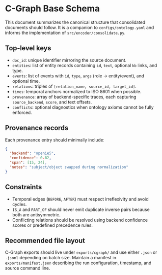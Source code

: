 # C-Graph Base Schema

This document summarizes the canonical structure that consolidated documents should follow.
It is a companion to ``configs/ontology.yaml`` and informs the implementation of
``src/encoder/consolidate.py``.

## Top-level keys

- ``doc_id``: unique identifier mirroring the source document.
- ``entities``: list of entity records containing ``id``, ``text``, optional ``kb`` links, and type.
- ``events``: list of events with ``id``, ``type``, ``args`` (role → entity/event), and optional time.
- ``relations``: triples of ``[relation_name, source_id, target_id]``.
- ``times``: temporal anchors normalized to ISO 8601 when possible.
- ``provenance``: array of backend-specific traces, each capturing ``source_backend``, ``score``,
  and text offsets.
- ``conflicts``: optional diagnostics when ontology axioms cannot be fully enforced.

## Provenance records

Each provenance entry should minimally include:

```json
{
  "backend": "openie5",
  "confidence": 0.82,
  "span": [15, 24],
  "notes": "subject/object swapped during normalization"
}
```

## Constraints

- Temporal edges (``BEFORE``, ``AFTER``) must respect irreflexivity and avoid cycles.
- ``IS_A`` and ``PART_OF`` should never emit duplicate inverse pairs because both are
  antisymmetric.
- Conflicting relations should be resolved using backend confidence scores or predefined
  precedence rules.

## Recommended file layout

C-Graph exports should live under ``exports/cgraph/`` and use either ``.json`` or ``.jsonl``
depending on batch size. Maintain a manifest in ``exports/manifest.json`` describing the run
configuration, timestamp, and source command line.
